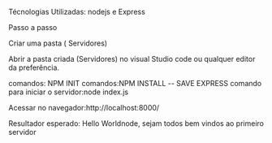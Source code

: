 Técnologias Utilizadas: nodejs  e Express

Passo a passo

Criar uma pasta ( Servidores)


Abrir a pasta criada (Servidores)  no visual Studio code ou qualquer editor da preferência. 


comandos: NPM INIT 
comandos:NPM INSTALL -- SAVE EXPRESS 
comando para iniciar o servidor:node index.js


Acessar no navegador:http://localhost:8000/


Resultador esperado:
Hello Worldnode, sejam todos bem vindos ao primeiro servidor
